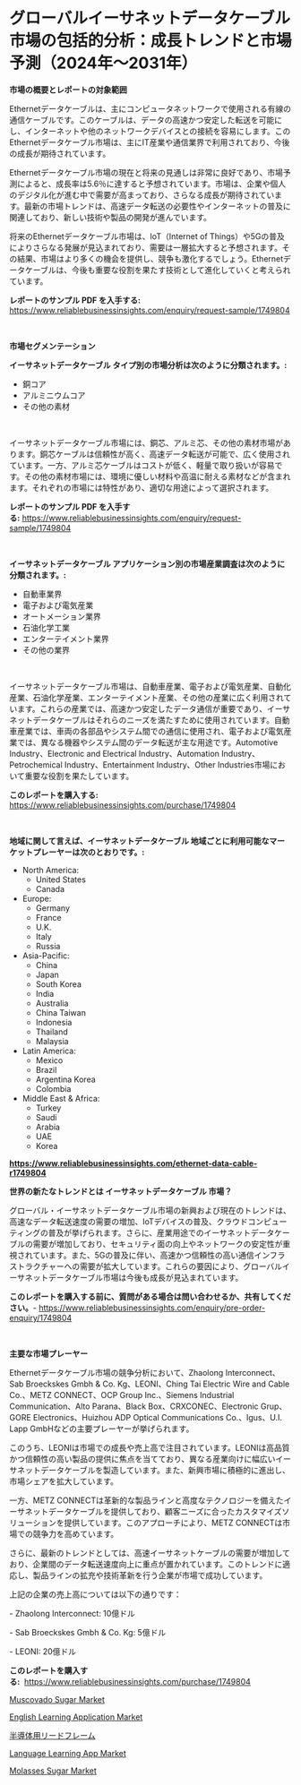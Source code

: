 <p><h1>グローバルイーサネットデータケーブル市場の包括的分析：成長トレンドと市場予測（2024年〜2031年）</h1></p><p><strong>市場の概要とレポートの対象範囲</strong></p>
<p><p>Ethernetデータケーブルは、主にコンピュータネットワークで使用される有線の通信ケーブルです。このケーブルは、データの高速かつ安定した転送を可能にし、インターネットや他のネットワークデバイスとの接続を容易にします。このEthernetデータケーブル市場は、主にIT産業や通信業界で利用されており、今後の成長が期待されています。</p><p>Ethernetデータケーブル市場の現在と将来の見通しは非常に良好であり、市場予測によると、成長率は5.6％に達すると予想されています。市場は、企業や個人のデジタル化が進む中で需要が高まっており、さらなる成長が期待されています。最新の市場トレンドは、高速データ転送の必要性やインターネットの普及に関連しており、新しい技術や製品の開発が進んでいます。</p><p>将来のEthernetデータケーブル市場は、IoT（Internet of Things）や5Gの普及によりさらなる発展が見込まれており、需要は一層拡大すると予想されます。その結果、市場はより多くの機会を提供し、競争も激化するでしょう。Ethernetデータケーブルは、今後も重要な役割を果たす技術として進化していくと考えられています。</p></p>
<p><strong>レポートのサンプル PDF を入手する:</strong> <a href="https://www.reliablebusinessinsights.com/enquiry/request-sample/1749804">https://www.reliablebusinessinsights.com/enquiry/request-sample/1749804</a></p>
<p>&nbsp;</p>
<p><strong>市場セグメンテーション</strong></p>
<p><strong>イーサネットデータケーブル タイプ別の市場分析は次のように分類されます。:</strong></p>
<p><ul><li>銅コア</li><li>アルミニウムコア</li><li>その他の素材</li></ul></p>
<p>&nbsp;</p>
<p><p>イーサネットデータケーブル市場には、銅芯、アルミ芯、その他の素材市場があります。銅芯ケーブルは信頼性が高く、高速データ転送が可能で、広く使用されています。一方、アルミ芯ケーブルはコストが低く、軽量で取り扱いが容易です。その他の素材市場には、環境に優しい材料や高温に耐える素材などが含まれます。それぞれの市場には特性があり、適切な用途によって選択されます。</p></p>
<p><strong>レポートのサンプル PDF を入手する:</strong>&nbsp;<a href="https://www.reliablebusinessinsights.com/enquiry/request-sample/1749804">https://www.reliablebusinessinsights.com/enquiry/request-sample/1749804</a></p>
<p>&nbsp;</p>
<p><strong> イーサネットデータケーブル アプリケーション別の市場産業調査は次のように分類されます。:</strong></p>
<p><ul><li>自動車業界</li><li>電子および電気産業</li><li>オートメーション業界</li><li>石油化学工業</li><li>エンターテイメント業界</li><li>その他の業界</li></ul></p>
<p>&nbsp;</p>
<p><p>イーサネットデータケーブル市場は、自動車産業、電子および電気産業、自動化産業、石油化学産業、エンターテイメント産業、その他の産業に広く利用されています。これらの産業では、高速かつ安定したデータ通信が重要であり、イーサネットデータケーブルはそれらのニーズを満たすために使用されています。自動車産業では、車両の各部品やシステム間での通信に使用され、電子および電気産業では、異なる機器やシステム間のデータ転送が主な用途です。Automotive Industry、Electronic and Electrical Industry、Automation Industry、Petrochemical Industry、Entertainment Industry、Other Industries市場において重要な役割を果たしています。</p></p>
<p><strong>このレポートを購入する:</strong>&nbsp; <a href="https://www.reliablebusinessinsights.com/purchase/1749804">https://www.reliablebusinessinsights.com/purchase/1749804</a></p>
<p>&nbsp;</p>
<p><strong>地域に関して言えば、イーサネットデータケーブル 地域ごとに利用可能なマーケットプレーヤーは次のとおりです。:</strong></p>
<p><ul>
    <li>
        North America:
        <ul>
            <li>United States</li>
            <li>Canada</li>
        </ul>
    </li>
    <li>
        Europe:
        <ul>
            <li>Germany</li>
            <li>France</li>
            <li>U.K.</li>
            <li>Italy</li>
            <li>Russia</li>
        </ul>
    </li>
    <li>
        Asia-Pacific:
        <ul>
            <li>China</li>
            <li>Japan</li>
            <li>South Korea</li>
            <li>India</li>
            <li>Australia</li>
            <li>China Taiwan</li>
            <li>Indonesia</li>
            <li>Thailand</li>
            <li>Malaysia</li>
        </ul>
    </li>
    <li>
        Latin America:
        <ul>
            <li>Mexico</li>
            <li>Brazil</li>
            <li>Argentina Korea</li>
            <li>Colombia</li>
        </ul>
    </li>
    <li>
        Middle East & Africa:
        <ul>
            <li>Turkey</li>
            <li>Saudi</li>
            <li>Arabia</li>
            <li>UAE</li>
            <li>Korea</li>
        </ul>
    </li>
    </ul></p>
<p><strong><a href="https://www.reliablebusinessinsights.com/ethernet-data-cable-r1749804">https://www.reliablebusinessinsights.com/ethernet-data-cable-r1749804</a></strong>&nbsp;</p>
<p><strong>世界の新たなトレンドとは イーサネットデータケーブル 市場？</strong></p>
<p><p>グローバル・イーサネットデータケーブル市場の新興および現在のトレンドは、高速なデータ転送速度の需要の増加、IoTデバイスの普及、クラウドコンピューティングの普及が挙げられます。さらに、産業用途でのイーサネットデータケーブルの需要が増加しており、セキュリティ面の向上やネットワークの安定性が重視されています。また、5Gの普及に伴い、高速かつ信頼性の高い通信インフラストラクチャーへの需要が拡大しています。これらの要因により、グローバルイーサネットデータケーブル市場は今後も成長が見込まれています。</p></p>
<p><strong>このレポートを購入する前に、質問がある場合は問い合わせるか、共有してください。</strong>- <a href="https://www.reliablebusinessinsights.com/enquiry/pre-order-enquiry/1749804">https://www.reliablebusinessinsights.com/enquiry/pre-order-enquiry/1749804</a></p>
<p>&nbsp;</p>
<p><strong>主要な市場プレーヤー</strong></p>
<p><p>Ethernetデータケーブル市場の競争分析において、Zhaolong Interconnect、Sab Broeckskes Gmbh & Co. Kg、LEONI、Ching Tai Electric Wire and Cable Co.、METZ CONNECT、OCP Group Inc.、Siemens Industrial Communication、Alto Parana、Black Box、CRXCONEC、Electronic Grup、GORE Electronics、Huizhou ADP Optical Communications Co.、Igus、U.I. Lapp GmbHなどの主要プレーヤーが挙げられます。</p><p>このうち、LEONIは市場での成長や売上高で注目されています。LEONIは高品質かつ信頼性の高い製品の提供に焦点を当てており、異なる産業向けに幅広いイーサネットデータケーブルを製造しています。また、新興市場に積極的に進出し、市場シェアを拡大しています。</p><p>一方、METZ CONNECTは革新的な製品ラインと高度なテクノロジーを備えたイーサネットデータケーブルを提供しており、顧客ニーズに合ったカスタマイズソリューションを提供しています。このアプローチにより、METZ CONNECTは市場での競争力を高めています。</p><p>さらに、最新のトレンドとしては、高速イーサネットケーブルの需要が増加しており、企業間のデータ転送速度向上に重点が置かれています。このトレンドに適応し、製品ラインの拡充や技術革新を行う企業が市場で成功しています。</p><p>上記の企業の売上高については以下の通りです：</p><p>- Zhaolong Interconnect: 10億ドル</p><p>- Sab Broeckskes Gmbh & Co. Kg: 5億ドル</p><p>- LEONI: 20億ドル</p></p>
<p><strong>このレポートを購入する:</strong>&nbsp;&nbsp;<a href="https://www.reliablebusinessinsights.com/purchase/1749804">https://www.reliablebusinessinsights.com/purchase/1749804</a></p>
<p><p><a href="https://issuu.com/reportprime-2/docs/muscovado-sugar-market-size-2030.pptx">Muscovado Sugar Market</a></p><p><a href="https://github.com/ChiragRp1/Market-Research-Report-List-4/blob/main/english-learning-application-market.md">English Learning Application Market</a></p><p><a href="https://github.com/AbigaleHuel/Market-Research-Report-List-1/blob/main/2689176122865.md">半導体用リードフレーム</a></p><p><a href="https://github.com/abdelrhmankishk22/Market-Research-Report-List-4/blob/main/language-learning-app-market.md">Language Learning App Market</a></p><p><a href="https://issuu.com/reportprime-2/docs/molasses-sugar-market-size-2030.pptx">Molasses Sugar Market</a></p></p>